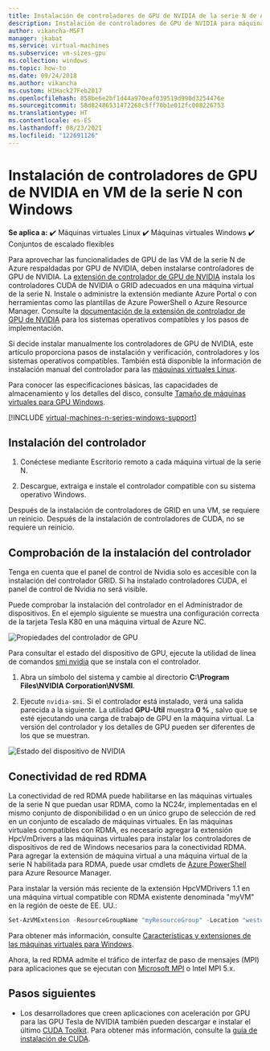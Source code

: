 ```yaml
---
title: Instalación de controladores de GPU de NVIDIA de la serie N de Azure para Windows
description: Instalación de controladores de GPU de NVIDIA para máquinas virtuales de la serie N que se ejecutan en Windows Server o Windows en Azure
author: vikancha-MSFT
manager: jkabat
ms.service: virtual-machines
ms.subservice: vm-sizes-gpu
ms.collection: windows
ms.topic: how-to
ms.date: 09/24/2018
ms.author: vikancha
ms.custom: H1Hack27Feb2017
ms.openlocfilehash: 858be6e2bf1d44a970eaf039519d990d3254476e
ms.sourcegitcommit: 58d82486531472268c5ff70b1e012fc008226753
ms.translationtype: HT
ms.contentlocale: es-ES
ms.lasthandoff: 08/23/2021
ms.locfileid: "122691126"
---
```

# <a name="install-nvidia-gpu-drivers-on-n-series-vms-running-windows"></a>Instalación de controladores de GPU de NVIDIA en VM de la serie N con Windows 

**Se aplica a:** :heavy_check_mark: Máquinas virtuales Linux :heavy_check_mark: Máquinas virtuales Windows :heavy_check_mark: Conjuntos de escalado flexibles 

Para aprovechar las funcionalidades de GPU de las VM de la serie N de Azure respaldadas por GPU de NVIDIA, deben instalarse controladores de GPU de NVIDIA. La [extensión de controlador de GPU de NVIDIA](../extensions/hpccompute-gpu-windows.md) instala los controladores CUDA de NVIDIA o GRID adecuados en una máquina virtual de la serie N. Instale o administre la extensión mediante Azure Portal o con herramientas como las plantillas de Azure PowerShell o Azure Resource Manager. Consulte la [documentación de la extensión de controlador de GPU de NVIDIA](../extensions/hpccompute-gpu-windows.md) para los sistemas operativos compatibles y los pasos de implementación.

Si decide instalar manualmente los controladores de GPU de NVIDIA, este artículo proporciona pasos de instalación y verificación, controladores y los sistemas operativos compatibles. También está disponible la información de instalación manual del controlador para las [máquinas virtuales Linux](../linux/n-series-driver-setup.md).

Para conocer las especificaciones básicas, las capacidades de almacenamiento y los detalles del disco, consulte [Tamaño de máquinas virtuales para GPU Windows](../sizes-gpu.md?toc=/azure/virtual-machines/windows/toc.json). 

[!INCLUDE [virtual-machines-n-series-windows-support](../../../includes/virtual-machines-n-series-windows-support.md)]

## <a name="driver-installation"></a>Instalación del controlador

1. Conéctese mediante Escritorio remoto a cada máquina virtual de la serie N.

2. Descargue, extraiga e instale el controlador compatible con su sistema operativo Windows.

Después de la instalación de controladores de GRID en una VM, se requiere un reinicio. Después de la instalación de controladores de CUDA, no se requiere un reinicio.

## <a name="verify-driver-installation"></a>Comprobación de la instalación del controlador

Tenga en cuenta que el panel de control de Nvidia solo es accesible con la instalación del controlador GRID. Si ha instalado controladores CUDA, el panel de control de Nvidia no será visible.

Puede comprobar la instalación del controlador en el Administrador de dispositivos. En el ejemplo siguiente se muestra una configuración correcta de la tarjeta Tesla K80 en una máquina virtual de Azure NC.

![Propiedades del controlador de GPU](./media/n-series-driver-setup/GPU_driver_properties.png)

Para consultar el estado del dispositivo de GPU, ejecute la utilidad de línea de comandos [smi nvidia](https://developer.nvidia.com/nvidia-system-management-interface) que se instala con el controlador.

1. Abra un símbolo del sistema y cambie al directorio **C:\Program Files\NVIDIA Corporation\NVSMI**.

2. Ejecute `nvidia-smi`. Si el controlador está instalado, verá una salida parecida a la siguiente. La utilidad **GPU-Util** muestra **0 %** , salvo que se esté ejecutando una carga de trabajo de GPU en la máquina virtual. La versión del controlador y los detalles de GPU pueden ser diferentes de los que se muestran.

![Estado del dispositivo de NVIDIA](./media/n-series-driver-setup/smi.png)  

## <a name="rdma-network-connectivity"></a>Conectividad de red RDMA

La conectividad de red RDMA puede habilitarse en las máquinas virtuales de la serie N que puedan usar RDMA, como la NC24r, implementadas en el mismo conjunto de disponibilidad o en un único grupo de selección de red en un conjunto de escalado de máquinas virtuales. En las máquinas virtuales compatibles con RDMA, es necesario agregar la extensión HpcVmDrivers a las máquinas virtuales para instalar los controladores de dispositivos de red de Windows necesarios para la conectividad RDMA. Para agregar la extensión de máquina virtual a una máquina virtual de la serie N habilitada para RDMA, puede usar cmdlets de [Azure PowerShell](/powershell/azure/) para Azure Resource Manager.

Para instalar la versión más reciente de la extensión HpcVMDrivers 1.1 en una máquina virtual compatible con RDMA existente denominada "myVM" en la región de oeste de EE. UU.:
  ```powershell
  Set-AzVMExtension -ResourceGroupName "myResourceGroup" -Location "westus" -VMName "myVM" -ExtensionName "HpcVmDrivers" -Publisher "Microsoft.HpcCompute" -Type "HpcVmDrivers" -TypeHandlerVersion "1.1"
  ```
  Para obtener más información, consulte [Características y extensiones de las máquinas virtuales para Windows](../extensions/features-windows.md).

Ahora, la red RDMA admite el tráfico de interfaz de paso de mensajes (MPI) para aplicaciones que se ejecutan con [Microsoft MPI](/message-passing-interface/microsoft-mpi) o Intel MPI 5.x. 


## <a name="next-steps"></a>Pasos siguientes

* Los desarrolladores que creen aplicaciones con aceleración por GPU para las GPU Tesla de NVIDIA también pueden descargar e instalar el último [CUDA Toolkit](https://developer.nvidia.com/cuda-downloads). Para obtener más información, consulte la [guía de instalación de CUDA](https://docs.nvidia.com/cuda/cuda-installation-guide-microsoft-windows/index.html#axzz4ZcwJvqYi).
